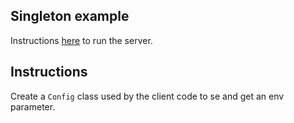 Singleton example 
---------------

Instructions [here](/creational/singleton/README.md#live-example) to run the server.

Instructions
------------
Create a `Config` class used by the client code to se and get an env parameter.